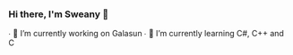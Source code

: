 ### Hi there, I'm Sweany 👋

∙ 🔭 I’m currently working on Galasun
∙ 🌱 I’m currently learning C#, C++ and C
